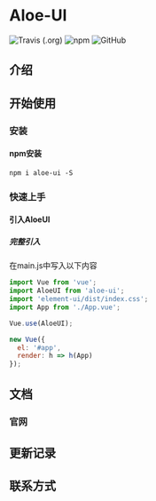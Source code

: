 # Aloe-UI
![Travis (.org)](https://img.shields.io/travis/buyuanlee/AloeUI.svg?style=for-the-badge)
![npm](https://img.shields.io/npm/v/npm.svg?style=for-the-badge)
![GitHub](https://img.shields.io/github/license/buyuanlee/AloeUI.svg?style=for-the-badge)
## 介绍
## 开始使用
### 安装
#### npm安装
```npm
npm i aloe-ui -S 
```
### 快速上手
#### 引入AloeUI
##### 完整引入
在main.js中写入以下内容
```javascript
import Vue from 'vue';
import AloeUI from 'aloe-ui';
import 'element-ui/dist/index.css';
import App from './App.vue';

Vue.use(AloeUI);

new Vue({
  el: '#app',
  render: h => h(App)
});
```

## 文档
### 官网

## 更新记录
## 联系方式
